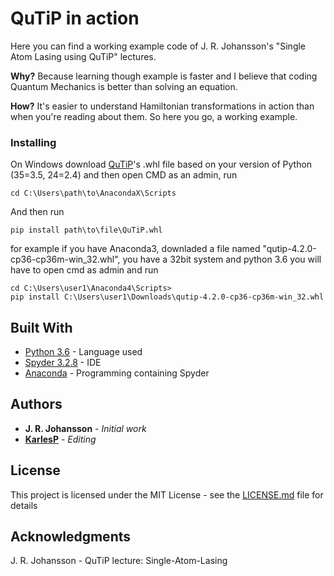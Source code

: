# QuTiP in action
Here you can find a working example code of J. R. Johansson's "Single Atom Lasing using QuTiP" lectures.

**Why?**
Because learning though example is faster and I believe that coding Quantum Mechanics is better than solving an equation.

**How?**
It's easier to understand Hamiltonian transformations in action than when you're reading about them. So here you go, a working example.

### Installing

On Windows download [QuTiP](https://www.lfd.uci.edu/~gohlke/pythonlibs/#qutip)'s .whl file based on your version of Python (35=3.5, 24=2.4)
and then open CMD as an admin, run
```
cd C:\Users\path\to\AnacondaX\Scripts
```

And then run

```
pip install path\to\file\QuTiP.whl
```
for example if you have Anaconda3, downladed a file named "qutip-4.2.0-cp36-cp36m-win_32.whl", you have a 32bit system and python 3.6 you will have to open cmd as admin and run
```
cd C:\Users\user1\Anaconda4\Scripts>
pip install C:\Users\user1\Downloads\qutip-4.2.0-cp36-cp36m-win_32.whl

```

## Built With

* [Python 3.6](https://www.python.org) - Language used
* [Spyder 3.2.8](https://pythonhosted.org/spyder/) - IDE 
* [Anaconda](https://anaconda.org/) - Programming containing Spyder

## Authors

* **J. R. Johansson** - *Initial work* 
* **[KarlesP](https://github.com/PurpleBooth)** - *Editing*

## License

This project is licensed under the MIT License - see the [LICENSE.md](LICENSE.md) file for details

## Acknowledgments

J. R. Johansson - QuTiP lecture: Single-Atom-Lasing
